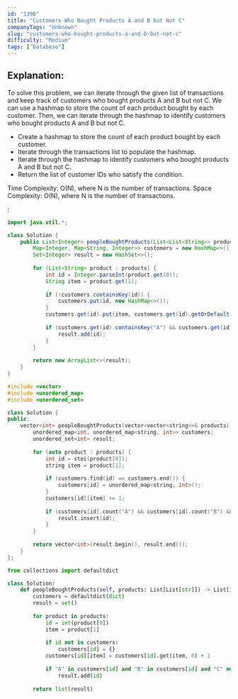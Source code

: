 ```yaml
---
id: "1398"
title: "Customers Who Bought Products A and B but Not C"
companyTags: "Unknown"
slug: "customers-who-bought-products-a-and-b-but-not-c"
difficulty: "Medium"
tags: ["Database"]
---
```


## Explanation:
To solve this problem, we can iterate through the given list of transactions and keep track of customers who bought products A and B but not C. We can use a hashmap to store the count of each product bought by each customer. Then, we can iterate through the hashmap to identify customers who bought products A and B but not C.

- Create a hashmap to store the count of each product bought by each customer.
- Iterate through the transactions list to populate the hashmap.
- Iterate through the hashmap to identify customers who bought products A and B but not C.
- Return the list of customer IDs who satisfy the condition.

Time Complexity: O(N), where N is the number of transactions.
Space Complexity: O(N), where N is the number of transactions.

:

```java
import java.util.*;

class Solution {
    public List<Integer> peopleBoughtProducts(List<List<String>> products) {
        Map<Integer, Map<String, Integer>> customers = new HashMap<>();
        Set<Integer> result = new HashSet<>();
        
        for (List<String> product : products) {
            int id = Integer.parseInt(product.get(0));
            String item = product.get(1);
            
            if (!customers.containsKey(id)) {
                customers.put(id, new HashMap<>());
            }
            customers.get(id).put(item, customers.get(id).getOrDefault(item, 0) + 1);
            
            if (customers.get(id).containsKey("A") && customers.get(id).containsKey("B") && !customers.get(id).containsKey("C")) {
                result.add(id);
            }
        }
        
        return new ArrayList<>(result);
    }
}
```

```cpp
#include <vector>
#include <unordered_map>
#include <unordered_set>

class Solution {
public:
    vector<int> peopleBoughtProducts(vector<vector<string>>& products) {
        unordered_map<int, unordered_map<string, int>> customers;
        unordered_set<int> result;
        
        for (auto product : products) {
            int id = stoi(product[0]);
            string item = product[1];
            
            if (customers.find(id) == customers.end()) {
                customers[id] = unordered_map<string, int>();
            }
            customers[id][item] += 1;
            
            if (customers[id].count("A") && customers[id].count("B") && !customers[id].count("C")) {
                result.insert(id);
            }
        }
        
        return vector<int>(result.begin(), result.end());
    }
};
```

```python
from collections import defaultdict

class Solution:
    def peopleBoughtProducts(self, products: List[List[str]]) -> List[int]:
        customers = defaultdict(dict)
        result = set()
        
        for product in products:
            id = int(product[0])
            item = product[1]
            
            if id not in customers:
                customers[id] = {}
            customers[id][item] = customers[id].get(item, 0) + 1
            
            if "A" in customers[id] and "B" in customers[id] and "C" not in customers[id]:
                result.add(id)
        
        return list(result)
```